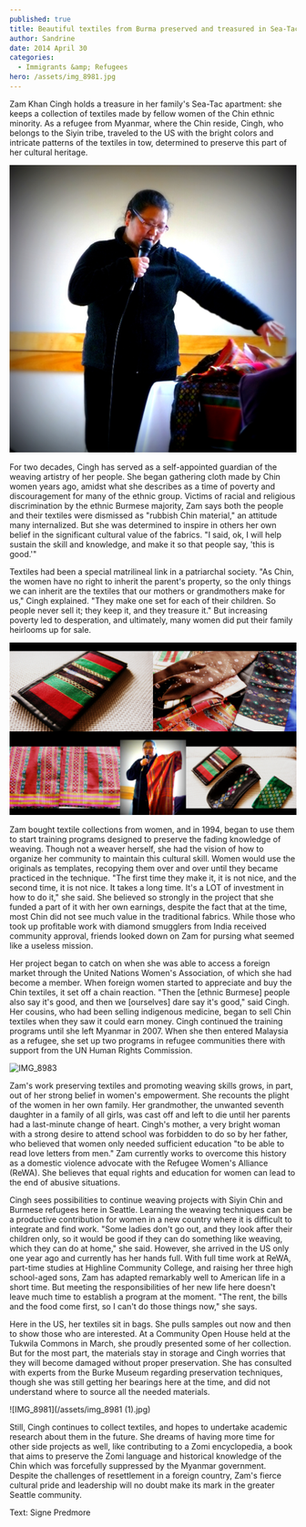 ```yaml
---
published: true
title: Beautiful textiles from Burma preserved and treasured in Sea-Tac (written by Signe Predmore)
author: Sandrine
date: 2014 April 30
categories:
  - Immigrants &amp; Refugees
hero: /assets/img_8981.jpg
---
```

Zam Khan Cingh holds a treasure in her family's Sea-Tac apartment: she keeps a collection of textiles made by fellow women of the Chin ethnic minority. As a refugee from Myanmar, where the Chin reside, Cingh, who belongs to the Siyin tribe, traveled to the US with the bright colors and intricate patterns of the textiles in tow, determined to preserve this part of her cultural heritage.

![P1020901](/assets/p1020901.jpg?w=470)

For two decades, Cingh has served as a self-appointed guardian of the weaving artistry of her people. She began gathering cloth made by Chin women years ago, amidst what she describes as a time of poverty and discouragement for many of the ethnic group. Victims of racial and religious discrimination by the ethnic Burmese majority, Zam says both the people and their textiles were dismissed as "rubbish Chin material," an attitude many internalized. But she was determined to inspire in others her own belief in the significant cultural value of the fabrics. "I said, ok, I will help sustain the skill and knowledge, and make it so that people say, 'this is good.'"

Textiles had been a special matrilineal link in a patriarchal society. "As Chin, the women have no right to inherit the parent's property, so the only things we can inherit are the textiles that our mothers or grandmothers make for us," Cingh explained. "They make one set for each of their children. So people never sell it; they keep it, and they treasure it." But increasing poverty led to desperation, and ultimately, many women did put their family heirlooms up for sale.

![Zam Tukwila](/assets/zam-tukwila.jpg?w=470)

Zam bought textile collections from women, and in 1994, began to use them to start training programs designed to preserve the fading knowledge of weaving. Though not a weaver herself, she had the vision of how to organize her community to maintain this cultural skill. Women would use the originals as templates, recopying them over and over until they became practiced in the technique. "The first time they make it, it is not nice, and the second time, it is not nice. It takes a long time. It's a LOT of investment in how to do it," she said. She believed so strongly in the project that she funded a part of it with her own earnings, despite the fact that at the time, most Chin did not see much value in the traditional fabrics. While those who took up profitable work with diamond smugglers from India received community approval, friends looked down on Zam for pursing what seemed like a useless mission.

Her project began to catch on when she was able to access a foreign market through the United Nations Women's Association, of which she had become a member. When foreign women started to appreciate and buy the Chin textiles, it set off a chain reaction. "Then the [ethnic Burmese] people also say it's good, and then we [ourselves] dare say it's good," said Cingh. Her cousins, who had been selling indigenous medicine, began to sell Chin textiles when they saw it could earn money. Cingh continued the training programs until she left Myanmar in 2007. When she then entered Malaysia as a refugee, she set up two programs in refugee communities there with support from the UN Human Rights Commission.

![IMG_8983](/assets/img_8983.jpg?w=470)

Zam's work preserving textiles and promoting weaving skills grows, in part, out of her strong belief in women's empowerment. She recounts the plight of the women in her own family. Her grandmother, the unwanted seventh daughter in a family of all girls, was cast off and left to die until her parents had a last-minute change of heart. Cingh's mother, a very bright woman with a strong desire to attend school was forbidden to do so by her father, who believed that women only needed sufficient education "to be able to read love letters from men." Zam currently works to overcome this history as a domestic violence advocate with the Refugee Women's Alliance (ReWA). She believes that equal rights and education for women can lead to the end of abusive situations.

Cingh sees possibilities to continue weaving projects with Siyin Chin and Burmese refugees here in Seattle. Learning the weaving techniques can be a productive contribution for women in a new country where it is difficult to integrate and find work. "Some ladies don't go out, and they look after their children only, so it would be good if they can do something like weaving, which they can do at home," she said. However, she arrived in the US only one year ago and currently has her hands full. With full time work at ReWA, part-time studies at Highline Community College, and raising her three high school-aged sons, Zam has adapted remarkably well to American life in a short time. But meeting the responsibilities of her new life here doesn't leave much time to establish a program at the moment. "The rent, the bills and the food come first, so I can't do those things now," she says.

Here in the US, her textiles sit in bags. She pulls samples out now and then to show those who are interested. At a Community Open House held at the Tukwila Commons in March, she proudly presented some of her collection. But for the most part, the materials stay in storage and Cingh worries that they will become damaged without proper preservation. She has consulted with experts from the Burke Museum regarding preservation techniques, though she was still getting her bearings here at the time, and did not understand where to source all the needed materials.

![IMG_8981](/assets/img_8981 (1).jpg)

Still, Cingh continues to collect textiles, and hopes to undertake academic research about them in the future. She dreams of having more time for other side projects as well, like contributing to a Zomi encyclopedia, a book that aims to preserve the Zomi language and historical knowledge of the Chin which was forcefully suppressed by the Myanmar government. Despite the challenges of resettlement in a foreign country, Zam's fierce cultural pride and leadership will no doubt make its mark in the greater Seattle community.

Text: Signe Predmore